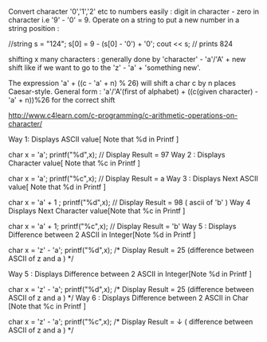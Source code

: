 Convert character '0','1','2' etc to numbers easily : digit in character - zero in character i.e '9' - '0' = 9.
Operate on a string to put a new number in a string position :

//string s = "124";
  s[0] = 9 - (s[0] - '0') + '0';
  cout << s;
// prints 824

shifting x many characters : generally done by 'character' - 'a'/'A' + new shift like if we want to go to the 'z' - 'a' + 'something
new'.

The expression 'a' + ((c - 'a' + n) % 26) will shift a char c by n places Caesar-style.
General form : 'a'/'A'(first of alphabet) + ((c(given character) - 'a' + n))%26 for the correct shift

http://www.c4learn.com/c-programming/c-arithmetic-operations-on-character/

Way 1: Displays ASCII value[ Note that %d in Printf ]

char x = 'a';
printf("%d",x); // Display Result = 97
Way 2 : Displays Character value[ Note that %c in Printf ]

char x = 'a';
printf("%c",x); // Display Result = a
Way 3 : Displays Next ASCII value[ Note that %d in Printf ]

char x = 'a' + 1 ;
printf("%d",x);
// Display Result = 98 ( ascii of 'b' )
Way 4 Displays Next Character value[Note that %c in Printf ]

char x = 'a' + 1;
printf("%c",x); // Display Result = 'b'
Way 5 : Displays Difference between 2 ASCII in Integer[Note %d in Printf ]

char x = 'z' - 'a';
printf("%d",x);
/* Display Result = 25 
    (difference between ASCII of z and a ) */
    
Way 5 : Displays Difference between 2 ASCII in Integer[Note %d in Printf ]

char x = 'z' - 'a';
printf("%d",x);
/* Display Result = 25 
    (difference between ASCII of z and a ) */
Way 6 : Displays Difference between 2 ASCII in Char [Note that %c in Printf ]

char x = 'z' - 'a';
printf("%c",x);
/* Display Result = ↓ 
      ( difference between ASCII of z and a ) */
      

